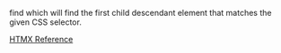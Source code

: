 find <CSS selector> which will find the first child descendant element that matches the given CSS selector.


[HTMX Reference](https://htmx.org/attributes/hx-target/)
